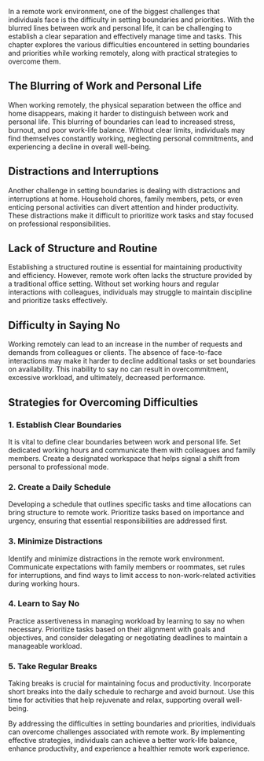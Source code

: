 
In a remote work environment, one of the biggest challenges that individuals face is the difficulty in setting boundaries and priorities. With the blurred lines between work and personal life, it can be challenging to establish a clear separation and effectively manage time and tasks. This chapter explores the various difficulties encountered in setting boundaries and priorities while working remotely, along with practical strategies to overcome them.

The Blurring of Work and Personal Life
--------------------------------------

When working remotely, the physical separation between the office and home disappears, making it harder to distinguish between work and personal life. This blurring of boundaries can lead to increased stress, burnout, and poor work-life balance. Without clear limits, individuals may find themselves constantly working, neglecting personal commitments, and experiencing a decline in overall well-being.

Distractions and Interruptions
------------------------------

Another challenge in setting boundaries is dealing with distractions and interruptions at home. Household chores, family members, pets, or even enticing personal activities can divert attention and hinder productivity. These distractions make it difficult to prioritize work tasks and stay focused on professional responsibilities.

Lack of Structure and Routine
-----------------------------

Establishing a structured routine is essential for maintaining productivity and efficiency. However, remote work often lacks the structure provided by a traditional office setting. Without set working hours and regular interactions with colleagues, individuals may struggle to maintain discipline and prioritize tasks effectively.

Difficulty in Saying No
-----------------------

Working remotely can lead to an increase in the number of requests and demands from colleagues or clients. The absence of face-to-face interactions may make it harder to decline additional tasks or set boundaries on availability. This inability to say no can result in overcommitment, excessive workload, and ultimately, decreased performance.

Strategies for Overcoming Difficulties
--------------------------------------

### 1. Establish Clear Boundaries

It is vital to define clear boundaries between work and personal life. Set dedicated working hours and communicate them with colleagues and family members. Create a designated workspace that helps signal a shift from personal to professional mode.

### 2. Create a Daily Schedule

Developing a schedule that outlines specific tasks and time allocations can bring structure to remote work. Prioritize tasks based on importance and urgency, ensuring that essential responsibilities are addressed first.

### 3. Minimize Distractions

Identify and minimize distractions in the remote work environment. Communicate expectations with family members or roommates, set rules for interruptions, and find ways to limit access to non-work-related activities during working hours.

### 4. Learn to Say No

Practice assertiveness in managing workload by learning to say no when necessary. Prioritize tasks based on their alignment with goals and objectives, and consider delegating or negotiating deadlines to maintain a manageable workload.

### 5. Take Regular Breaks

Taking breaks is crucial for maintaining focus and productivity. Incorporate short breaks into the daily schedule to recharge and avoid burnout. Use this time for activities that help rejuvenate and relax, supporting overall well-being.

By addressing the difficulties in setting boundaries and priorities, individuals can overcome challenges associated with remote work. By implementing effective strategies, individuals can achieve a better work-life balance, enhance productivity, and experience a healthier remote work experience.
